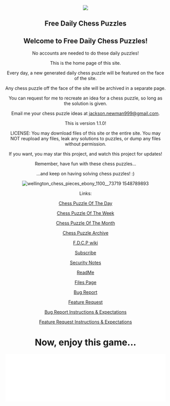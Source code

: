 <link rel="shortcut icon" type="image/x-icon" href="favicon.ico">

<div align="center">
  
  <a href="https://www.buymeacoffee.com/EggOfGlory999"><img src="https://img.buymeacoffee.com/button-api/?text=Support Me!&emoji=❤️&slug=EggOfGlory999&button_colour=00d0fa&font_colour=000000&font_family=Poppins&outline_colour=000000&coffee_colour=FFDD00" /></a>

## Free Daily Chess Puzzles
  
<h2>Welcome to Free Daily Chess Puzzles!</h2>

No accounts are needed to do these daily puzzles!

This is the home page of this site.

Every day, a new generated daily chess puzzle will be featured on the face of the site.

Any chess puzzle off the face of the site will be archived in a separate page.

You can request for me to recreate an idea for a chess puzzle, so long as the solution is given. 

Email me your chess puzzle ideas at jackson.newman999@gmail.com.

This is version 1.1.0!

LICENSE:
You may download files of this site or the entire site.
You may NOT reupload any files, leak any solutions to puzzles, or dump any files without permission.

If you want, you may star this project, and watch this project for updates!

Remember, have fun with these chess puzzles...

...and keep on having solving chess puzzles! :)
  
  ![wellington_chess_pieces_ebony_1100__73719 1548789893](https://user-images.githubusercontent.com/70840786/153124324-7d530f47-46e9-4f2d-bc21-0620a6d26e9d.jpg)

Links:

<a href="https://EggOfGlory999.github.io/Free-Daily-Chess-Puzzles/daily_puzzle.html">Chess Puzzle Of The Day</a>
  
<a href="https://eggofglory999.github.io/Free-Daily-Chess-Puzzles/weekly_puzzle.html">Chess Puzzle Of The Week</a>
  
<a href="https://eggofglory999.github.io/Free-Daily-Chess-Puzzles/monthly_puzzle.html">Chess Puzzle Of The Month</a> 

<a href="https://eggofglory999.github.io/Free-Daily-Chess-Puzzles/puzzle_archive.html">Chess Puzzle Archive</a>
  
<a href="https://github.com/EggOfGlory999/Free-Daily-Chess-Puzzles.wiki.git">F.D.C.P wiki</a>

<a href="https://www.youtube.com/c/eggofglory999">Subscribe</a> 

<a href="https://EggOfGlory999.github.io/Free-Daily-Chess-Puzzles/SECURITY.md">Security Notes</a>

<a href="https://EggOfGlory999.github.io/Free-Daily-Chess-Puzzles/README.md">ReadMe</a> 

<a href="https://www.github.com/EggOfGlory999/Free-Daily-Chess-Puzzles">Files Page</a>

<a href="https://www.github.com/EggOfGlory999/Free-Daily-Chess-Puzzles/Issues">Bug Report</a> 

<a href="https://www.github.com/EggOfGlory999/Free-Daily-Chess-Puzzles/Issues">Feature Request</a>

<a href="https://github.com/EggOfGlory999/Free-Daily-Chess-Puzzles/blob/main/.github/ISSUE_TEMPLATE/bug_report.md">Bug Report Instructions & Expectations</a>

<a href="https://github.com/EggOfGlory999/Free-Daily-Chess-Puzzles/blob/main/.github/ISSUE_TEMPLATE/feature_request.md">Feature Request Instructions & Expectations</a>
  
<footer>
  
 # Now, enjoy this game...
  
  <iframe id="8918333" allowtransparency="true" frameborder="0" style="width:100%;border:none;" src="//www.chess.com/emboard?id=8918333"></iframe><script>window.addEventListener("message",e=>{e['data']&&"8918333"===e['data']['id']&&document.getElementById(`${e['data']['id']}`)&&(document.getElementById(`${e['data']['id']}`).style.height=`${e['data']['frameHeight']+30}px`)});</script>
  
  </footer>  

  </div>
